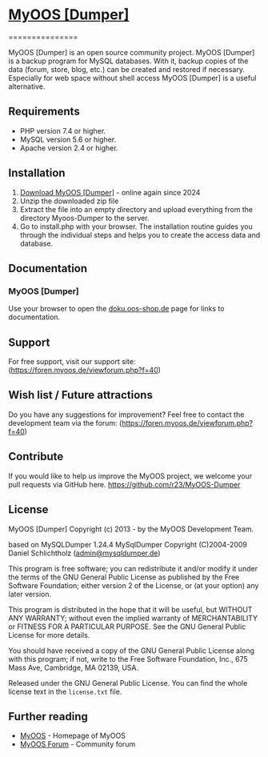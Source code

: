 # [MyOOS [Dumper]](https://www.oos-shop.de) 
===============

MyOOS [Dumper] is an open source community project. MyOOS [Dumper] is a backup program for MySQL databases. With it, backup copies of the data (forum, store, blog, etc.) can be created and restored if necessary. Especially for web space without shell access MyOOS [Dumper] is a useful alternative. 

Requirements
------------

- PHP version 7.4 or higher.
- MySQL version 5.6 or higher.
- Apache version 2.4 or higher.


Installation
------------

1. [Download MyOOS [Dumper]](https://github.com/r23/myoosdumper) - online again since 2024
2. Unzip the downloaded zip file 
3. Extract the file into an empty directory and upload everything from the directory Myoos-Dumper to the server.
4. Go to install.php with your browser. The installation routine guides you through the individual steps and helps you to create the access data and database. 


Documentation
-------------

### MyOOS [Dumper]
Use your browser to open the [doku.oos-shop.de](https://doku.oos-shop.de/myoos-benutzerhandbuch/ueber-myoos/eine-einfuehrung-in-das-myoos-shopsystem/ueber-mysqldumper/) page for links to documentation.


Support
-------------
For free support, visit our support site: (https://foren.myoos.de/viewforum.php?f=40)



Wish list / Future attractions
-------------
Do you have any suggestions for improvement? Feel free to contact the development team via the forum: (https://foren.myoos.de/viewforum.php?f=40)




Contribute
-------------
If you would like to help us improve the MyOOS project, we welcome your pull requests via GitHub here.
https://github.com/r23/MyOOS-Dumper


License
-------------
MyOOS [Dumper] Copyright (c) 2013 - by the MyOOS Development Team.

based on MySQLDumper 1.24.4
MySqlDumper Copyright (C)2004-2009 Daniel Schlichtholz (admin@mysqldumper.de)

This program is free software; you can redistribute it and/or modify it under 
the terms of the GNU General Public License as published by the Free Software 
Foundation; either version 2 of the License, or (at your option) any later 
version.

This program is distributed in the hope that it will be useful, but WITHOUT 
ANY WARRANTY; without even the implied warranty of MERCHANTABILITY or FITNESS 
FOR A PARTICULAR PURPOSE.  See the GNU General Public License for more 
details.

You should have received a copy of the GNU General Public License along with 
this program; if not, write to the Free Software Foundation, Inc., 675 Mass 
Ave, Cambridge, MA 02139, USA.

Released under the GNU General Public License. You can find the whole license text in the `license.txt` file.


## Further reading

* [MyOOS](https://www.oos-shop.de) - Homepage of MyOOS 
* [MyOOS Forum](https://foren.myoos.de/viewforum.php?f=40) - Community forum
